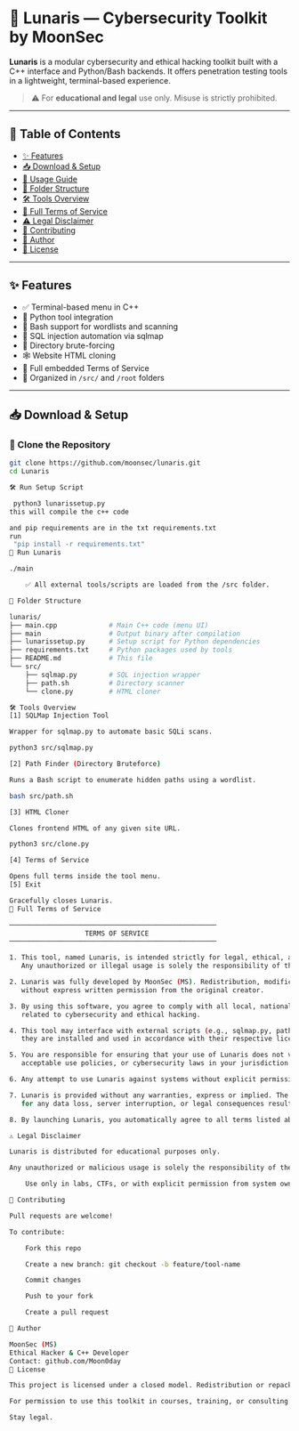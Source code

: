 
# 🌙 Lunaris — Cybersecurity Toolkit by MoonSec

**Lunaris** is a modular cybersecurity and ethical hacking toolkit built with a C++ interface and Python/Bash backends. It offers penetration testing tools in a lightweight, terminal-based experience.

> ⚠️ For **educational and legal** use only. Misuse is strictly prohibited.

---

## 📖 Table of Contents

- [✨ Features](#-features)
- [📥 Download & Setup](#-download--setup)
- [🚀 Usage Guide](#-usage-guide)
- [📂 Folder Structure](#-folder-structure)
- [🛠️ Tools Overview](#️-tools-overview)
- [📜 Full Terms of Service](#-full-terms-of-service)
- [⚠️ Legal Disclaimer](#️-legal-disclaimer)
- [🤝 Contributing](#-contributing)
- [👤 Author](#-author)
- [📄 License](#-license)

---

## ✨ Features

- ✅ Terminal-based menu in C++
- 🐍 Python tool integration
- 🐚 Bash support for wordlists and scanning
- 📡 SQL injection automation via sqlmap
- 🧱 Directory brute-forcing
- 🕸️ Website HTML cloning
- 📄 Full embedded Terms of Service
- 📁 Organized in `/src/` and `/root` folders

---

## 📥 Download & Setup

### 🔻 Clone the Repository

```bash
git clone https://github.com/moonsec/lunaris.git
cd Lunaris

🛠️ Run Setup Script

 python3 lunarissetup.py
this will compile the c++ code

and pip requirements are in the txt requirements.txt
run
 "pip install -r requirements.txt"
🔮 Run Lunaris

./main

    ✅ All external tools/scripts are loaded from the /src folder.

📂 Folder Structure

lunaris/
├── main.cpp             # Main C++ code (menu UI)
├── main                 # Output binary after compilation
├── lunarissetup.py      # Setup script for Python dependencies
├── requirements.txt     # Python packages used by tools
├── README.md            # This file
└── src/
    ├── sqlmap.py        # SQL injection wrapper
    ├── path.sh          # Directory scanner
    └── clone.py         # HTML cloner

🛠️ Tools Overview
[1] SQLMap Injection Tool

Wrapper for sqlmap.py to automate basic SQLi scans.

python3 src/sqlmap.py

[2] Path Finder (Directory Bruteforce)

Runs a Bash script to enumerate hidden paths using a wordlist.

bash src/path.sh

[3] HTML Cloner

Clones frontend HTML of any given site URL.

python3 src/clone.py

[4] Terms of Service

Opens full terms inside the tool menu.
[5] Exit

Gracefully closes Lunaris.
📜 Full Terms of Service

────────────────────────────────────────────────────
                   TERMS OF SERVICE
────────────────────────────────────────────────────

1. This tool, named Lunaris, is intended strictly for legal, ethical, and educational purposes.
   Any unauthorized or illegal usage is solely the responsibility of the user. The developer is not liable.

2. Lunaris was fully developed by MoonSec (MS). Redistribution, modification, or reposting is prohibited
   without express written permission from the original creator.

3. By using this software, you agree to comply with all local, national, and international laws
   related to cybersecurity and ethical hacking.

4. This tool may interface with external scripts (e.g., sqlmap.py, path.sh). Please ensure 
   they are installed and used in accordance with their respective licenses.

5. You are responsible for ensuring that your use of Lunaris does not violate any terms of service, 
   acceptable use policies, or cybersecurity laws in your jurisdiction.

6. Any attempt to use Lunaris against systems without explicit permission is strictly prohibited.

7. Lunaris is provided without any warranties, express or implied. The developers are not responsible 
   for any data loss, server interruption, or legal consequences resulting from misuse.

8. By launching Lunaris, you automatically agree to all terms listed above.

⚠️ Legal Disclaimer

Lunaris is distributed for educational purposes only.

Any unauthorized or malicious usage is solely the responsibility of the user. The developers and contributors assume no liability for misuse or damage caused by this toolkit.

    Use only in labs, CTFs, or with explicit permission from system owners.

🤝 Contributing

Pull requests are welcome!

To contribute:

    Fork this repo

    Create a new branch: git checkout -b feature/tool-name

    Commit changes

    Push to your fork

    Create a pull request

👤 Author

MoonSec (MS)
Ethical Hacker & C++ Developer
Contact: github.com/Moon0day
📄 License

This project is licensed under a closed model. Redistribution or repackaging is not permitted without direct consent.

For permission to use this toolkit in courses, training, or consulting: please contact the author.

Stay legal.
